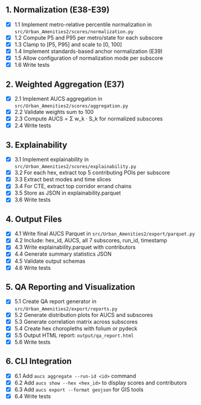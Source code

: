 ## 1. Normalization (E38-E39)

- [x] 1.1 Implement metro-relative percentile normalization in `src/Urban_Amenities2/scores/normalization.py`
- [x] 1.2 Compute P5 and P95 per metro/state for each subscore
- [x] 1.3 Clamp to [P5, P95] and scale to [0, 100]
- [x] 1.4 Implement standards-based anchor normalization (E39)
- [x] 1.5 Allow configuration of normalization mode per subscore
- [x] 1.6 Write tests

## 2. Weighted Aggregation (E37)

- [x] 2.1 Implement AUCS aggregation in `src/Urban_Amenities2/scores/aggregation.py`
- [x] 2.2 Validate weights sum to 100
- [x] 2.3 Compute AUCS = Σ w_k · S_k for normalized subscores
- [x] 2.4 Write tests

## 3. Explainability

- [x] 3.1 Implement explainability in `src/Urban_Amenities2/scores/explainability.py`
- [x] 3.2 For each hex, extract top 5 contributing POIs per subscore
- [x] 3.3 Extract best modes and time slices
- [x] 3.4 For CTE, extract top corridor errand chains
- [x] 3.5 Store as JSON in explainability.parquet
- [x] 3.6 Write tests

## 4. Output Files

- [x] 4.1 Write final AUCS Parquet in `src/Urban_Amenities2/export/parquet.py`
- [x] 4.2 Include: hex_id, AUCS, all 7 subscores, run_id, timestamp
- [x] 4.3 Write explainability.parquet with contributors
- [x] 4.4 Generate summary statistics JSON
- [x] 4.5 Validate output schemas
- [x] 4.6 Write tests

## 5. QA Reporting and Visualization

- [x] 5.1 Create QA report generator in `src/Urban_Amenities2/export/reports.py`
- [x] 5.2 Generate distribution plots for AUCS and subscores
- [x] 5.3 Generate correlation matrix across subscores
- [x] 5.4 Create hex choropleths with folium or pydeck
- [x] 5.5 Output HTML report: `output/qa_report.html`
- [x] 5.6 Write tests

## 6. CLI Integration

- [x] 6.1 Add `aucs aggregate --run-id <id>` command
- [x] 6.2 Add `aucs show --hex <hex_id>` to display scores and contributors
- [x] 6.3 Add `aucs export --format geojson` for GIS tools
- [x] 6.4 Write tests
